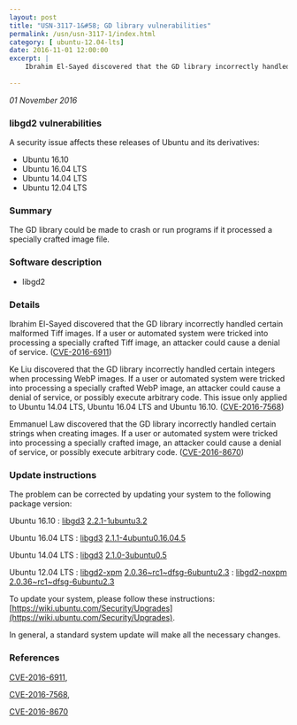 ```yaml
---
layout: post
title: "USN-3117-1&#58; GD library vulnerabilities"
permalink: /usn/usn-3117-1/index.html
category: [ ubuntu-12.04-lts]
date: 2016-11-01 12:00:00
excerpt: |
    Ibrahim El-Sayed discovered that the GD library incorrectly handled certain malformed Tiff images. If a user or automated system were tricked into processing a specially crafted Tiff image, an attacker could cause a denial of service. ([CVE-2016-6911](http://people.ubuntu.com/~ubuntu-security/cve/CVE-2016-6911))
    
--- 
```

 
 

*01 November 2016*

### libgd2 vulnerabilities

A security issue affects these releases of Ubuntu and its derivatives:

* Ubuntu 16.10
* Ubuntu 16.04 LTS
* Ubuntu 14.04 LTS
* Ubuntu 12.04 LTS

### Summary

The GD library could be made to crash or run programs if it processed a specially crafted image file.

### Software description

* libgd2 

### Details

Ibrahim El-Sayed discovered that the GD library incorrectly handled certain malformed Tiff images. If a user or automated system were tricked into processing a specially crafted Tiff image, an attacker could cause a denial of service. ([CVE-2016-6911](http://people.ubuntu.com/~ubuntu-security/cve/CVE-2016-6911))

Ke Liu discovered that the GD library incorrectly handled certain integers when processing WebP images. If a user or automated system were tricked into processing a specially crafted WebP image, an attacker could cause a denial of service, or possibly execute arbitrary code. This issue only applied to Ubuntu 14.04 LTS, Ubuntu 16.04 LTS and Ubuntu 16.10. ([CVE-2016-7568](http://people.ubuntu.com/~ubuntu-security/cve/CVE-2016-7568))

Emmanuel Law discovered that the GD library incorrectly handled certain strings when creating images. If a user or automated system were tricked into processing a specially crafted image, an attacker could cause a denial of service, or possibly execute arbitrary code. ([CVE-2016-8670](http://people.ubuntu.com/~ubuntu-security/cve/CVE-2016-8670)) 

### Update instructions

The problem can be corrected by updating your system to the following package version:

Ubuntu 16.10
 : [libgd3](https://launchpad.net/ubuntu/+source/libgd2) <span> [2.2.1-1ubuntu3.2](https://launchpad.net/ubuntu/+source/libgd2/2.2.1-1ubuntu3.2) </span> 

Ubuntu 16.04 LTS
 : [libgd3](https://launchpad.net/ubuntu/+source/libgd2) <span> [2.1.1-4ubuntu0.16.04.5](https://launchpad.net/ubuntu/+source/libgd2/2.1.1-4ubuntu0.16.04.5) </span> 

Ubuntu 14.04 LTS
 : [libgd3](https://launchpad.net/ubuntu/+source/libgd2) <span> [2.1.0-3ubuntu0.5](https://launchpad.net/ubuntu/+source/libgd2/2.1.0-3ubuntu0.5) </span> 

Ubuntu 12.04 LTS
 : [libgd2-xpm](https://launchpad.net/ubuntu/+source/libgd2) <span> [2.0.36~rc1~dfsg-6ubuntu2.3](https://launchpad.net/ubuntu/+source/libgd2/2.0.36~rc1~dfsg-6ubuntu2.3) </span> 
 : [libgd2-noxpm](https://launchpad.net/ubuntu/+source/libgd2) <span> [2.0.36~rc1~dfsg-6ubuntu2.3](https://launchpad.net/ubuntu/+source/libgd2/2.0.36~rc1~dfsg-6ubuntu2.3) </span> 

To update your system, please follow these instructions: [https://wiki.ubuntu.com/Security/Upgrades](https://wiki.ubuntu.com/Security/Upgrades).

In general, a standard system update will make all the necessary changes. 

### References

 
 [CVE-2016-6911](http://people.ubuntu.com/~ubuntu-security/cve/CVE-2016-6911), 

 [CVE-2016-7568](http://people.ubuntu.com/~ubuntu-security/cve/CVE-2016-7568), 

 [CVE-2016-8670](http://people.ubuntu.com/~ubuntu-security/cve/CVE-2016-8670)
 

